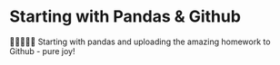 # Starting with Pandas & Github 
🐼🌺🐼🌺🐼
Starting with pandas and uploading the amazing homework to Github - pure joy!
